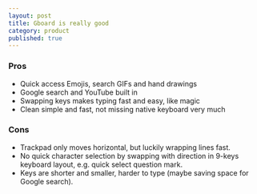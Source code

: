 ```yaml
---
layout: post
title: Gboard is really good
category: product
published: true
---
```


### Pros
- Quick access Emojis, search GIFs and hand drawings
- Google search and YouTube built in
- Swapping keys makes typing fast and easy, like magic
- Clean simple and fast, not missing native keyboard very much

### Cons
- Trackpad only moves horizontal, but luckily wrapping lines fast.
- No quick character selection by swapping with direction in 9-keys keyboard layout, e.g. quick select question mark.
- Keys are shorter and smaller, harder to type (maybe saving space for Google search).
